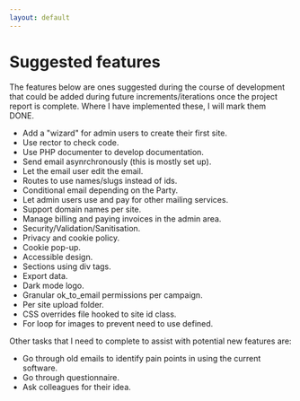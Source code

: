```yaml
---
layout: default
---
```


# Suggested features

The features below are ones suggested during the course of development that could be added during future increments/iterations once the project report is complete. Where I have implemented these, I will mark them DONE.

+ Add a "wizard" for admin users to create their first site.
+ Use rector to check code.
+ Use PHP documenter to develop documentation.
+ Send email asynrchronously (this is mostly set up).
+ Let the email user edit the email.
+ Routes to use names/slugs instead of ids.
+ Conditional email depending on the Party.
+ Let admin users use and pay for other mailing services.
+ Support domain names per site.
+ Manage billing and paying invoices in the admin area.
+ Security/Validation/Sanitisation.
+ Privacy and cookie policy.
+ Cookie pop-up.
+ Accessible design.
+ Sections using div tags.
+ Export data.
+ Dark mode logo.
+ Granular ok_to_email permissions per campaign.
+ Per site upload folder.
+ CSS overrides file hooked to site id class.
+ For loop for images to prevent need to use defined. 

Other tasks that I need to complete to assist with potential new features are:

+ Go through old emails to identify pain points in using the current software.
+ Go through questionnaire.
+ Ask colleagues for their idea.
